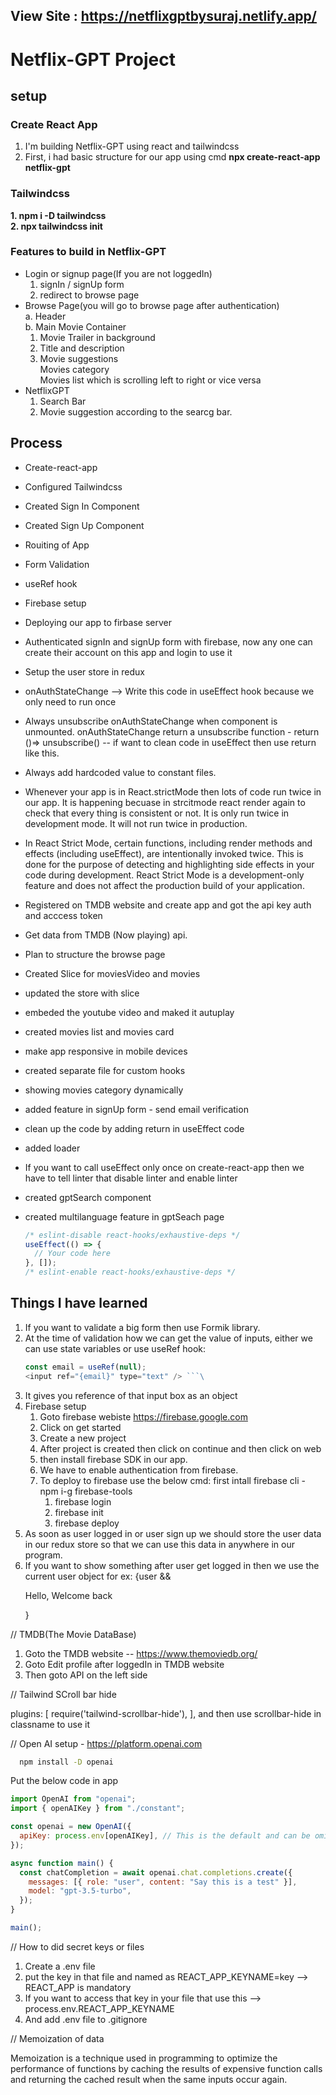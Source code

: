 ## View Site : https://netflixgptbysuraj.netlify.app/

# Netflix-GPT Project

## setup

### Create React App

1. I'm building Netflix-GPT using react and tailwindcss
2. First, i had basic structure for our app using
   cmd **npx create-react-app netflix-gpt**

### Tailwindcss

**1. npm i -D tailwindcss <br> 2. npx tailwindcss init**

### Features to build in Netflix-GPT

- Login or signup page(If you are not loggedIn) <br>
  1.  signIn / signUp form
  2.  redirect to browse page
- Browse Page(you will go to browse page after authentication) <br>
  a. Header <br>
  b. Main Movie Container<br>
  1.  Movie Trailer in background
  2.  Title and description
  3.  Movie suggestions <br> Movies category <br> Movies list which is scrolling left to right or vice versa
- NetflixGPT <br>
  1.  Search Bar
  2.  Movie suggestion according to the searcg bar.

## Process

- Create-react-app
- Configured Tailwindcss
- Created Sign In Component
- Created Sign Up Component
- Rouiting of App
- Form Validation
- useRef hook
- Firebase setup
- Deploying our app to firbase server
- Authenticated signIn and signUp form with firebase, now any one can create their account on this app and login to use it
- Setup the user store in redux
- onAuthStateChange --> Write this code in useEffect hook because we only need to run once
- Always unsubscribe onAuthStateChange when component is unmounted. onAuthStateChange return a unsubscribe function - return ()=> unsubscribe() -- if want to clean code in useEffect then use return like this.
- Always add hardcoded value to constant files.
- Whenever your app is in React.strictMode then lots of code run twice in our app. It is happening becuase in strcitmode react render again to check that every thing is consistent or not. It is only run twice in development mode. It will not run twice in production.
- In React Strict Mode, certain functions, including render methods and effects (including useEffect), are intentionally invoked twice. This is done for the purpose of detecting and highlighting side effects in your code during development. React Strict Mode is a development-only feature and does not affect the production build of your application.
- Registered on TMDB website and create app and got the api key auth and acccess token
- Get data from TMDB (Now playing) api.
- Plan to structure the browse page
- Created Slice for moviesVideo and movies
- updated the store with slice
- embeded the youtube video and maked it autuplay
- created movies list and movies card
- make app responsive in mobile devices
- created separate file for custom hooks
- showing movies category dynamically
- added feature in signUp form - send email verification
- clean up the code by adding return in useEffect code
- added loader
- If you want to call useEffect only once on create-react-app then we have to tell linter that disable linter and enable linter
- created gptSearch component
- created multilanguage feature in gptSeach page

  ```js
  /* eslint-disable react-hooks/exhaustive-deps */
  useEffect(() => {
    // Your code here
  }, []);
  /* eslint-enable react-hooks/exhaustive-deps */
  ```

## Things I have learned

1. If you want to validate a big form then use Formik library.
2. At the time of validation how we can get the value of inputs, either we can use state variables or use useRef hook:
   ````js
   const email = useRef(null);
   <input ref="{email}" type="text" /> ```\
   ````
3. It gives you reference of that input box as an object
4. Firebase setup <br>
   1. Goto firebase webiste https://firebase.google.com
   2. Click on get started
   3. Create a new project
   4. After project is created then click on continue and then click on web
   5. then install firebase SDK in our app.
   6. We have to enable authentication from firebase.
   7. To deploy to firebase use the below cmd: first intall firebase cli - npm i-g firebase-tools
      1. firebase login
      2. firebase init
      3. firebase deploy
5. As soon as user logged in or user sign up we should store the user data in our redux store so that we can use this data in anywhere in our program.
6. If you want to show something after user get logged in then we use the current user object for ex: {user && <p>Hello, Welcome back</p>}

// TMDB(The Movie DataBase)

1. Goto the TMDB website -- https://www.themoviedb.org/
2. Goto Edit profile after loggedIn in TMDB website
3. Then goto API on the left side

// Tailwind SCroll bar hide

plugins: [
require('tailwind-scrollbar-hide'),
],
and then use scrollbar-hide in classname to use it

// Open AI setup - https://platform.openai.com

```bash
  npm install -D openai
```

Put the below code in app

```js
import OpenAI from "openai";
import { openAIKey } from "./constant";

const openai = new OpenAI({
  apiKey: process.env[openAIKey], // This is the default and can be omitted
});

async function main() {
  const chatCompletion = await openai.chat.completions.create({
    messages: [{ role: "user", content: "Say this is a test" }],
    model: "gpt-3.5-turbo",
  });
}

main();
```

// How to did secret keys or files

1. Create a .env file
2. put the key in that file and named as REACT_APP_KEYNAME=key --> REACT_APP is mandatory
3. If you want to access that key in your file that use this --> process.env.REACT_APP_KEYNAME
4. And add .env file to .gitignore

// Memoization of data

Memoization is a technique used in programming to optimize the performance of functions by caching the results of expensive function calls and returning the cached result when the same inputs occur again.